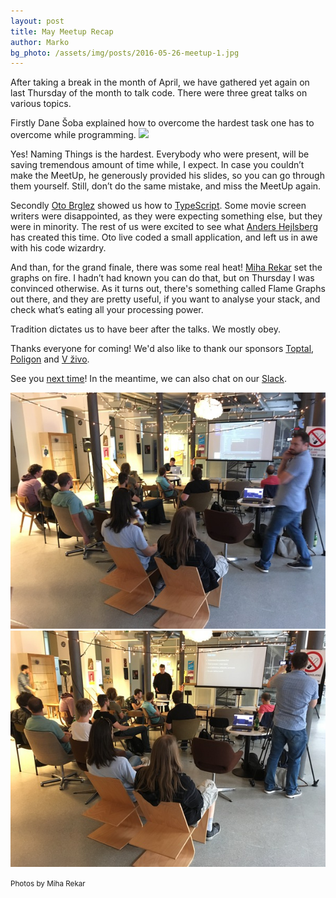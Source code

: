 ```yaml
---
layout: post
title: May Meetup Recap
author: Marko
bg_photo: /assets/img/posts/2016-05-26-meetup-1.jpg
---
```


After taking a break in the month of April, we have gathered yet again on last Thursday of the month to talk code. There were three great talks on various topics.

Firstly Dane Šoba explained how to overcome the hardest task one has to overcome while programming.
<img src="http://images.techhive.com/images/idge/imported/article/itw/2013/10/23/programmers_hardest_tasks-600x700-100521914-orig.jpg">

Yes! Naming Things is the hardest.
Everybody who were present, will be saving tremendous amount of time while, I expect.
In case you couldn’t make the MeetUp, he generously provided his slides, so you can go through them yourself. Still, don’t do the same mistake, and miss the MeetUp again.
<script async class="speakerdeck-embed" data-id="11d7cb4c7f304586b56dfcf9f7003bf8" data-ratio="1.33333333333333" src="//speakerdeck.com/assets/embed.js"></script>

Secondly [Oto Brglez](http://otobrglez.opalab.com) showed us how to [TypeScript](https://www.typescriptlang.org/). Some movie screen writers were disappointed, as they were expecting something else, but they were in minority. The rest of us were excited to see what [Anders Hejlsberg](https://github.com/ahejlsberg) has created this time. Oto live coded a small application, and left us in awe with his code wizardry.


And than, for the grand finale, there was some real heat! [Miha Rekar](http://twitter.com/mr_foto) set the graphs on fire. I hadn’t had known you can do that, but on Thursday I was convinced otherwise. As it turns out, there's something called Flame Graphs out there, and they are pretty useful, if you want to analyse your stack, and check what’s eating all your processing power.
<script async class="speakerdeck-embed" data-id="acc63ab216464c719162f38c3620676a" data-ratio="1.33333333333333" src="//speakerdeck.com/assets/embed.js"></script>

Tradition dictates us to have beer after the talks. We mostly obey.

Thanks everyone for coming! We'd also like to thank our sponsors [Toptal](http://www.toptal.com), [Poligon](http://www.poligon.si) and [V živo](http://vzivo.si).

See you [next time](http://www.meetup.com/RubySlovenia/)! In the meantime, we can also chat on our [Slack](http://slack.rug.si/).

<div class="gallery">
  <a href="/assets/img/posts/2016-05-26-meetup-1.jpg" target="_blank">
    <img src="/assets/img/posts/2016-05-26-meetup-1.jpg" alt="Ruby meetup - May 2016">
  </a>

  <a href="/assets/img/posts/2016-05-26-meetup-2.jpg" target="_blank">
    <img src="/assets/img/posts/2016-05-26-meetup-2.jpg" alt="Ruby meetup - May 2016">
  </a>

  <small>Photos by Miha Rekar</small>
</div>